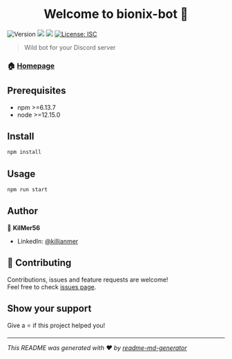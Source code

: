 <h1 align="center">Welcome to bionix-bot 👋</h1>
<p>
  <img alt="Version" src="https://img.shields.io/badge/version-1.0.0-blue.svg?cacheSeconds=2592000" />
  <img src="https://img.shields.io/badge/npm-%3E%3D6.13.7-blue.svg" />
  <img src="https://img.shields.io/badge/node-%3E%3D12.15.0-blue.svg" />
  <a href="#" target="_blank">
    <img alt="License: ISC" src="https://img.shields.io/badge/License-ISC-yellow.svg" />
  </a>
</p>

> Wild bot for your Discord server

### 🏠 [Homepage](https://github.com/KilMer56/bionix-discord-bot#readme)

## Prerequisites

- npm >=6.13.7
- node >=12.15.0

## Install

```sh
npm install
```

## Usage

```sh
npm run start
```

## Author

👤 **KilMer56**

* LinkedIn: [@killianmer](https://linkedin.com/in/killianmer)

## 🤝 Contributing

Contributions, issues and feature requests are welcome!<br />Feel free to check [issues page](https://github.com/KilMer56/bionix-discord-bot/issues). 

## Show your support

Give a ⭐️ if this project helped you!

***
_This README was generated with ❤️ by [readme-md-generator](https://github.com/kefranabg/readme-md-generator)_